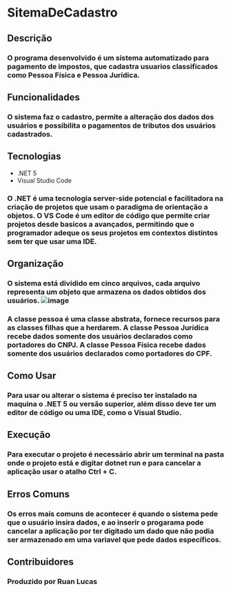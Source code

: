 # SitemaDeCadastro

## Descrição

### O programa desenvolvido é um sistema automatizado para pagamento de impostos, que cadastra usuarios classificados como Pessoa Física e Pessoa Jurídica.

## Funcionalidades
### O sistema faz o cadastro, permite a alteração dos dados dos usuários e possibilita o pagamentos de tributos dos usuários cadastrados.

## Tecnologias
* .NET 5
* Visual Studio Code
### O .NET é uma tecnologia server-side potencial e facilitadora na criação de projetos que usam o paradigma de orientação a objetos. O VS Code é um editor de código que permite criar projetos desde basicos a avançados, permitindo que o programador adeque os seus projetos em contextos distintos sem ter que usar uma IDE.

## Organização
### O sistema está dividido em cinco arquivos, cada arquivo representa um objeto que armazena os dados obtidos dos usuários. ![image](https://user-images.githubusercontent.com/88802868/152272116-24f9ba8f-0302-4e60-b4f5-064f7a951bc7.png)
### A classe pessoa é uma classe abstrata, fornece recursos para as classes filhas que a herdarem. A classe Pessoa Jurídica recebe dados somente dos usuários declarados como portadores do CNPJ. A classe Pessoa Física recebe dados somente dos usuários declarados como portadores do CPF.

## Como Usar
### Para usar ou alterar o sistema é preciso ter instalado na maquina o .NET 5 ou versão superior, além disso deve ter um editor de código ou uma IDE, como o Visual Studio.

## Execução
### Para executar o projeto é necessário abrir um terminal na pasta onde o projeto está e digitar __dotnet run__ e para cancelar a aplicação usar o atalho __Ctrl + C__.

## Erros Comuns
### Os erros mais comuns de acontecer é quando o sistema pede que o usuário insira dados, e ao inserir o progarama pode cancelar a aplicação por ter digitado um dado que não podia ser armazenado em uma variavel que pede dados específicos.

## Contribuidores
### Produzido por Ruan Lucas
